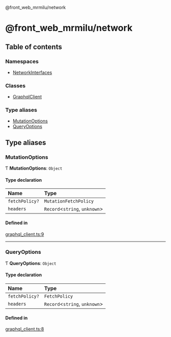 @front_web_mrmilu/network

# @front_web_mrmilu/network

## Table of contents

### Namespaces

- [NetworkInterfaces](modules/NetworkInterfaces.md)

### Classes

- [GraphqlClient](classes/GraphqlClient.md)

### Type aliases

- [MutationOptions](Network.md#mutationoptions)
- [QueryOptions](Network.md#queryoptions)

## Type aliases

### MutationOptions

Ƭ **MutationOptions**: `Object`

#### Type declaration

| Name | Type |
| :------ | :------ |
| `fetchPolicy?` | `MutationFetchPolicy` |
| `headers` | `Record`<`string`, `unknown`\> |

#### Defined in

[graphql_client.ts:9](https://github.com/mrmilu/front_web_mrmilu/blob/14b2abf/packages/network/src/graphql_client.ts#L9)

___

### QueryOptions

Ƭ **QueryOptions**: `Object`

#### Type declaration

| Name | Type |
| :------ | :------ |
| `fetchPolicy?` | `FetchPolicy` |
| `headers` | `Record`<`string`, `unknown`\> |

#### Defined in

[graphql_client.ts:8](https://github.com/mrmilu/front_web_mrmilu/blob/14b2abf/packages/network/src/graphql_client.ts#L8)
